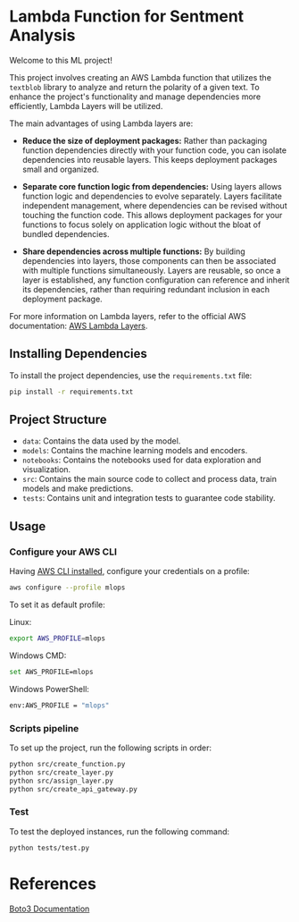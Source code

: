 # Lambda Function for Sentment Analysis

Welcome to this ML project!

This project involves creating an AWS Lambda function that utilizes the `textblob` library to analyze and return the polarity of a given text. To enhance the project's functionality and manage dependencies more efficiently, Lambda Layers will be utilized.

The main advantages of using Lambda layers are:

- **Reduce the size of deployment packages:** Rather than packaging function dependencies directly with your function code, you can isolate dependencies into reusable layers. This keeps deployment packages small and organized.

- **Separate core function logic from dependencies:** Using layers allows function logic and dependencies to evolve separately. Layers facilitate independent management, where dependencies can be revised without touching the function code. This allows deployment packages for your functions to focus solely on application logic without the bloat of bundled dependencies.

- **Share dependencies across multiple functions:** By building dependencies into layers, those components can then be associated with multiple functions simultaneously. Layers are reusable, so once a layer is established, any function configuration can reference and inherit its dependencies, rather than requiring redundant inclusion in each deployment package.

For more information on Lambda layers, refer to the official AWS documentation: [AWS Lambda Layers](https://docs.aws.amazon.com/lambda/latest/dg/chapter-layers.html). 

## Installing Dependencies

To install the project dependencies, use the `requirements.txt` file:

```sh
pip install -r requirements.txt
```

## Project Structure

- `data`: Contains the data used by the model.
- `models`: Contains the machine learning models and encoders.
- `notebooks`: Contains the notebooks used for data exploration and visualization.
- `src`: Contains the main source code to collect and process data, train models and make predictions.
- `tests`: Contains unit and integration tests to guarantee code stability.

## Usage

### Configure your AWS CLI

Having [AWS CLI installed](https://docs.aws.amazon.com/cli/latest/userguide/getting-started-install.html), configure your credentials on a profile:
```bash
aws configure --profile mlops
```

To set it as default profile:

Linux:
```bash
export AWS_PROFILE=mlops
```

Windows CMD:
```bash
set AWS_PROFILE=mlops
```

Windows PowerShell:
```bash
env:AWS_PROFILE = "mlops"
```

### Scripts pipeline

To set up the project, run the following scripts in order:

```bash
python src/create_function.py
python src/create_layer.py
python src/assign_layer.py
python src/create_api_gateway.py
```

### Test

To test the deployed instances, run the following command:

```bash
python tests/test.py
```

# References

[Boto3 Documentation](https://boto3.amazonaws.com/v1/documentation/api/latest/index.html)